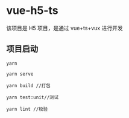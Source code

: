 <!--
 * @File:
 * @Description:
 * @Autor: yangw5
 * @Email: yangw5@163.com
 * @Date: 2020-03-06 10:30:05
 * @LastEditors: yangw5
 * @LastEditTime: 2020-03-10 10:31:30
 * @FilePath: \vue-h5-ts\README.md
 -->

# vue-h5-ts

该项目是 H5 项目，是通过 vue+ts+vux 进行开发

## 项目启动

    yarn

    yarn serve

    yarn build //打包

    yarn test:unit//测试

    yarn lint //校验
